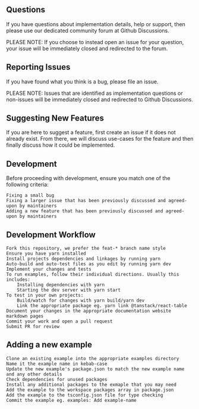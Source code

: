 ## Questions

If you have questions about implementation details, help or support, then please use our dedicated community forum at Github Discussions.

PLEASE NOTE: If you choose to instead open an issue for your question, your issue will be immediately closed and redirected to the forum.

## Reporting Issues

If you have found what you think is a bug, please file an issue.

PLEASE NOTE: Issues that are identified as implementation questions or non-issues will be immediately closed and redirected to Github Discussions.

## Suggesting New Features

If you are here to suggest a feature, first create an issue if it does not already exist. From there, we will discuss use-cases for the feature and then finally discuss how it could be implemented.

## Development

Before proceeding with development, ensure you match one of the following criteria:

    Fixing a small bug
    Fixing a larger issue that has been previously discussed and agreed-upon by maintainers
    Adding a new feature that has been previously discussed and agreed-upon by maintainers

## Development Workflow

    Fork this repository, we prefer the feat-* branch name style
    Ensure you have yarn installed
    Install projects dependencies and linkages by running yarn
    Auto-build and auto-test files as you edit by running yarn dev
    Implement your changes and tests
    To run examples, follow their individual directions. Usually this includes:
        Installing dependencies with yarn
        Starting the dev server with yarn start
    To test in your own projects:
        Build/watch for changes with yarn build/yarn dev
        Link the appropriate package eg. yarn link @tanstack/react-table
    Document your changes in the appropriate documentation website markdown pages
    Commit your work and open a pull request
    Submit PR for review

## Adding a new example

    Clone an existing example into the appropriate examples directory
    Name it the example name in kebab-case
    Update the new example's package.json to match the new example name and any other details
    Check dependencies for unused packages
    Install any additional packages to the exmaple that you may need
    Add the example to the workspace packages array in package.json
    Add the example to the tsconfig.json file for type checking
    Commit the example eg. examples: Add example-name
